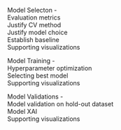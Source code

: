 Model Selecton -  
Evaluation metrics  
Justify CV method  
Justify model choice  
Establish baseline  
Supporting visualizations  

Model Training -  
Hyperparameter optimization  
Selecting best model  
Supporting visualizations  

Model Validations -  
Model validation on hold-out dataset  
Model XAI  
Supporting visualizations  

